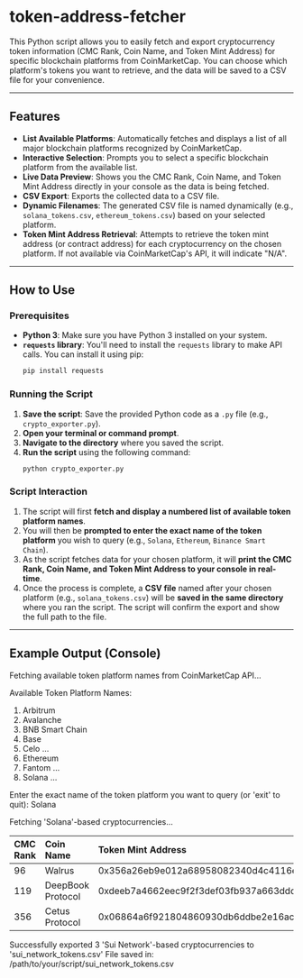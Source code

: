 # token-address-fetcher

This Python script allows you to easily fetch and export cryptocurrency token information (CMC Rank, Coin Name, and Token Mint Address) for specific blockchain platforms from CoinMarketCap. You can choose which platform's tokens you want to retrieve, and the data will be saved to a CSV file for your convenience.

---
## Features

* **List Available Platforms**: Automatically fetches and displays a list of all major blockchain platforms recognized by CoinMarketCap.
* **Interactive Selection**: Prompts you to select a specific blockchain platform from the available list.
* **Live Data Preview**: Shows you the CMC Rank, Coin Name, and Token Mint Address directly in your console as the data is being fetched.
* **CSV Export**: Exports the collected data to a CSV file.
* **Dynamic Filenames**: The generated CSV file is named dynamically (e.g., `solana_tokens.csv`, `ethereum_tokens.csv`) based on your selected platform.
* **Token Mint Address Retrieval**: Attempts to retrieve the token mint address (or contract address) for each cryptocurrency on the chosen platform. If not available via CoinMarketCap's API, it will indicate "N/A".

---
## How to Use

### Prerequisites

* **Python 3**: Make sure you have Python 3 installed on your system.
* **`requests` library**: You'll need to install the `requests` library to make API calls. You can install it using pip:
    ```bash
    pip install requests
    ```

### Running the Script

1.  **Save the script**: Save the provided Python code as a `.py` file (e.g., `crypto_exporter.py`).
2.  **Open your terminal or command prompt**.
3.  **Navigate to the directory** where you saved the script.
4.  **Run the script** using the following command:
    ```bash
    python crypto_exporter.py
    ```

### Script Interaction

1.  The script will first **fetch and display a numbered list of available token platform names**.
2.  You will then be **prompted to enter the exact name of the token platform** you wish to query (e.g., `Solana`, `Ethereum`, `Binance Smart Chain`).
3.  As the script fetches data for your chosen platform, it will **print the CMC Rank, Coin Name, and Token Mint Address to your console in real-time**.
4.  Once the process is complete, a **CSV file** named after your chosen platform (e.g., `solana_tokens.csv`) will be **saved in the same directory** where you ran the script. The script will confirm the export and show the full path to the file.

---
## Example Output (Console)

Fetching available token platform names from CoinMarketCap API...

Available Token Platform Names:
  1. Arbitrum
  2. Avalanche
  3. BNB Smart Chain
  4. Base
  5. Celo
  ...
  15. Ethereum
  16. Fantom
  ...
  30. Solana
  ...

Enter the exact name of the token platform you want to query (or 'exit' to quit): Solana

Fetching 'Solana'-based cryptocurrencies...

| CMC Rank | Coin Name         | Token Mint Address                                                      |
| :------- | :---------------- | :---------------------------------------------------------------------- |
| 96       | Walrus            | 0x356a26eb9e012a68958082340d4c4116e7f55615cf27affcff209cf0ae544f59::wal::WAL |
| 119      | DeepBook Protocol | 0xdeeb7a4662eec9f2f3def03fb937a663dddaa2e215b8078a284d026b7946c270::deep::DEEP |
| 356      | Cetus Protocol    | 0x06864a6f921804860930db6ddbe2e16acdf8504495ea7481637a1c8b9a8fe54b::cetus::CETUS |

Successfully exported 3 'Sui Network'-based cryptocurrencies to 'sui_network_tokens.csv'
File saved in: /path/to/your/script/sui_network_tokens.csv
